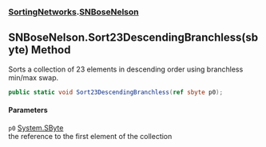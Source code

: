 ### [SortingNetworks](./SortingNetworks.md 'SortingNetworks').[SNBoseNelson](./SortingNetworks-SNBoseNelson.md 'SortingNetworks.SNBoseNelson')
## SNBoseNelson.Sort23DescendingBranchless(sbyte) Method
Sorts a collection of 23 elements in descending order using branchless min/max swap.  
```csharp
public static void Sort23DescendingBranchless(ref sbyte p0);
```
#### Parameters
<a name='SortingNetworks-SNBoseNelson-Sort23DescendingBranchless(sbyte)-p0'></a>
`p0` [System.SByte](https://docs.microsoft.com/en-us/dotnet/api/System.SByte 'System.SByte')  
the reference to the first element of the collection  
  
